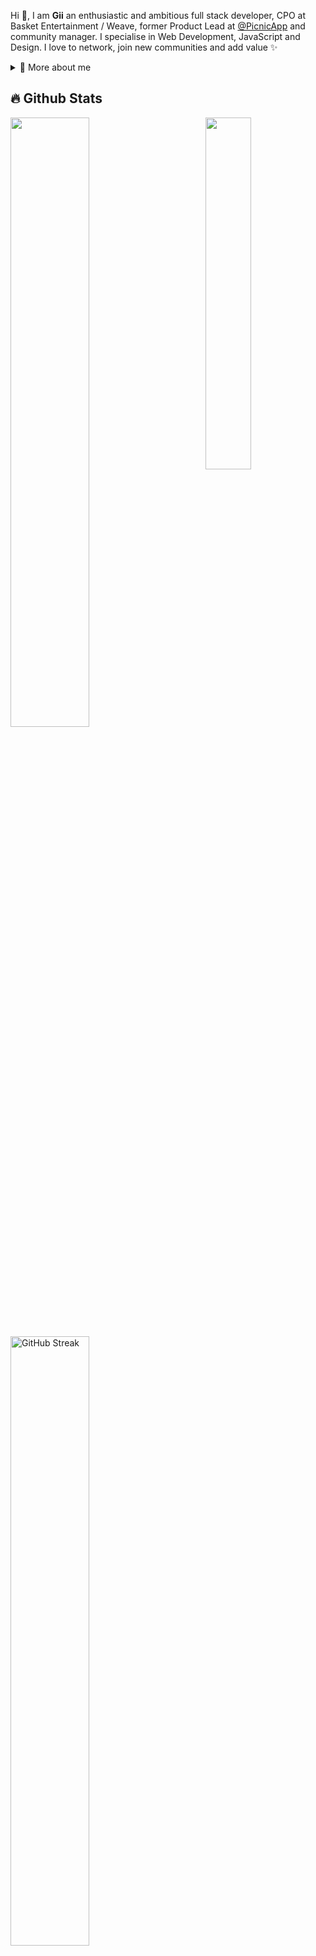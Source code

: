 Hi 👋, I am **Gii** an enthusiastic and ambitious full stack developer, CPO at Basket Entertainment / Weave, former Product Lead at [@PicnicApp](https://www.linkedin.com/company/get-picnic/mycompany/) and community manager. I specialise in Web Development, JavaScript and Design. I love to network, join new communities and add value ✨

<div>
<details>
  <summary>🧑 More about me</summary>

- 🔭 I’m currently on a journey to build **great** things

- 🌱 I’m currently learning **everything** 🤓

- 🤝 I’m looking for help with **finding projects to contribute to!**

- 👨‍💻 All of my projects are available at [miaxu.co](https://www.linkedin.com/in/sergiogarciagamez/)

- 💬 Ask me about **open source, web development, and community management**

- 📫 Reach me out at **contact@miaxu.co**

</details>
  
</p>
  
## 🔥 Github Stats

<img align="right" width="38%" src="https://i.pinimg.com/736x/28/85/36/28853647205684eaa9cb634b0e2785fa.jpg"/>

  <a href="https://github.com/orgbelajar"><img width="50%" src="https://github-readme-stats.vercel.app/api?username=orgbelajar&show_icons=true&theme=vision-friendly-dark&rank_icon=github"></a>
  <a href="https://github.com/orgbelajar"><img width="50%" src="http://github-readme-streak-stats.herokuapp.com?user=orgbelajar&theme=vision-friendly-dark&short_numbers=true" alt="GitHub Streak"></a>

<!--
📘 My top open source projects

<p align="left">
    <a href="https://github.com/Enhanced-TTVDropBot"><img width="25%" src="https://denvercoder1-github-readme-stats.vercel.app/api/pin/?username=Giingu&repo=Enhanced-TTVDropBot&hide_border=true&bg_color=1F222E&title_color=F85D7F&icon_color=F8D866&theme=react&show_icons=false" alt="readme-typing-svg"></a>
  <a href="https://github.com/Giingu/DiscordPlus"><img width="25%" src="https://denvercoder1-github-readme-stats.vercel.app/api/pin?username=Giingu&repo=DiscordPlus&theme=react&bg_color=1F222E&title_color=F85D7F&icon_color=F8D866&hide_border=true&show_icons=false" alt="custom-icon-badges"></a>
</p>
-->


<h3>🖥️ Technologies and Skills</h3>
<h4>📚 Languages </h4>
  
[![Git](https://img.shields.io/badge/git-orange?style=for-the-badge&logo=git&logoColor=white)](#)
[![GitHub](https://img.shields.io/badge/github-purple?style=for-the-badge&logo=github&logoColor=white)](#)
[![Jira](https://img.shields.io/badge/jira-blue?style=for-the-badge&logo=Jira&logoColor=white)](#)

<h4>🛠️ Tools </h4>
  
[![Git](https://img.shields.io/badge/git-orange?style=for-the-badge&logo=git&logoColor=white)](#)
[![GitHub](https://img.shields.io/badge/github-purple?style=for-the-badge&logo=github&logoColor=white)](#)
[![Jira](https://img.shields.io/badge/jira-blue?style=for-the-badge&logo=Jira&logoColor=white)](#)
  


<p align="left">
  <br>
  <a href="https://github.com/Giingu?tab=repositories&sort=stargazers"><img alt="All Repositories" title="All Repositories" src="https://custom-icon-badges.herokuapp.com/badge/-All%20Repos-2962FF?style=for-the-badge&logoColor=white&logo=repo"/></a>
</p>

<p align="right">
  <a href="https://github.com/orgbelajar?tab=repositories&sort=stargazers">
    <img alt="total stars" title="Total stars on GitHub" src="https://custom-icon-badges.herokuapp.com/badge/dynamic/json?logo=star&host=formatted-dynamic-badges.herokuapp.com&formatter=metric&style=for-the-badge&color=55960c&labelColor=%23488207&label=stars&query=%24.stars&url=https%3A%2F%2Fapi.github-star-counter.workers.dev%2Fuser%2Forgbelajar"/></a>
  <a href="https://github.com/orgbelajar?tab=followers">
    <img alt="followers" title="Follow me on Github" src="https://custom-icon-badges.herokuapp.com/github/followers/orgbelajar?color=236ad3&labelColor=1155ba&style=for-the-badge&logo=person-add&label=Follow&logoColor=white"/></a>

</p>
